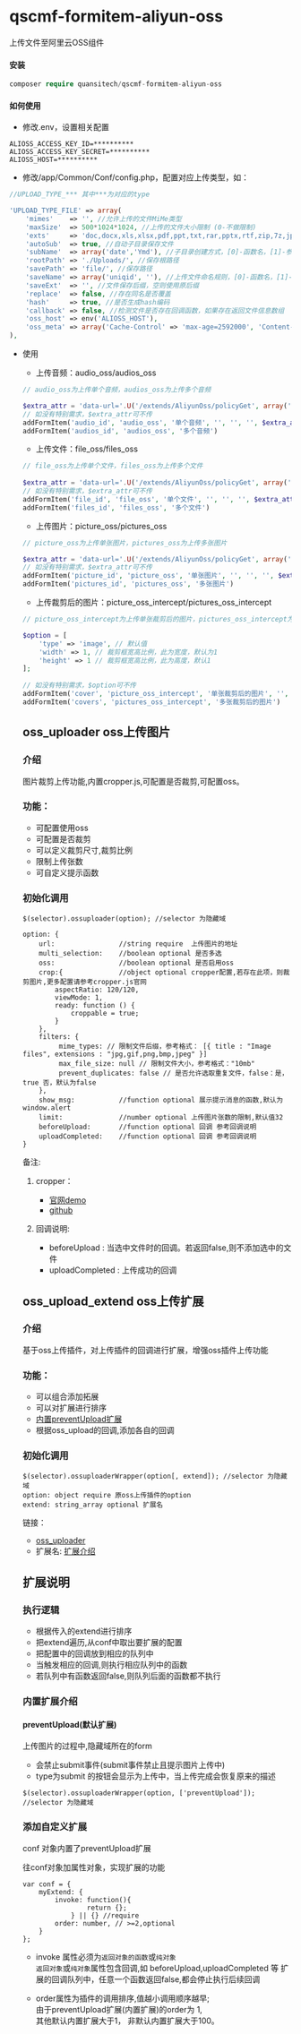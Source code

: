 # qscmf-formitem-aliyun-oss
上传文件至阿里云OSS组件

#### 安装

```php
composer require quansitech/qscmf-formitem-aliyun-oss
```

#### 如何使用
+ 修改.env，设置相关配置
```blade
ALIOSS_ACCESS_KEY_ID=**********
ALIOSS_ACCESS_KEY_SECRET=**********
ALIOSS_HOST=**********
```

+ 修改/app/Common/Conf/config.php，配置对应上传类型，如：
```php
//UPLOAD_TYPE_*** 其中***为对应的type

'UPLOAD_TYPE_FILE' => array(
    'mimes'    => '', //允许上传的文件MiMe类型
    'maxSize'  => 500*1024*1024, //上传的文件大小限制 (0-不做限制)
    'exts'     => 'doc,docx,xls,xlsx,pdf,ppt,txt,rar,pptx,rtf,zip,7z,jpg,png', //允许上传的文件后缀
    'autoSub'  => true, //自动子目录保存文件
    'subName'  => array('date','Ymd'), //子目录创建方式，[0]-函数名，[1]-参数，多个参数使用数组
    'rootPath' => './Uploads/', //保存根路径
    'savePath' => 'file/', //保存路径
    'saveName' => array('uniqid', ''), //上传文件命名规则，[0]-函数名，[1]-参数，多个参数使用数组
    'saveExt'  => '', //文件保存后缀，空则使用原后缀
    'replace'  => false, //存在同名是否覆盖
    'hash'     => true, //是否生成hash编码
    'callback' => false, //检测文件是否存在回调函数，如果存在返回文件信息数组
    'oss_host' => env('ALIOSS_HOST'),
    'oss_meta' => array('Cache-Control' => 'max-age=2592000', 'Content-Disposition' => 'attachment'),
),
```

+ 使用 
  + 上传音频：audio_oss/audios_oss
  
  ```php
  // audio_oss为上传单个音频，audios_oss为上传多个音频
  
  $extra_attr = 'data-url='.U('/extends/AliyunOss/policyGet', array('type' => 'audio')); // 默认值
  // 如没有特别需求，$extra_attr可不传
  addFormItem('audio_id', 'audio_oss', '单个音频', '', '', '', $extra_attr)
  addFormItem('audios_id', 'audios_oss', '多个音频')
  ```

  + 上传文件：file_oss/files_oss
  
  ```php
  // file_oss为上传单个文件，files_oss为上传多个文件
   
  $extra_attr = 'data-url='.U('/extends/AliyunOss/policyGet', array('type' => 'file')); // 默认值
  // 如没有特别需求，$extra_attr可不传
  addFormItem('file_id', 'file_oss', '单个文件', '', '', '', $extra_attr)
  addFormItem('files_id', 'files_oss', '多个文件')
  ```

  + 上传图片：picture_oss/pictures_oss
  
  ```php
  // picture_oss为上传单张图片，pictures_oss为上传多张图片
  
  $extra_attr = 'data-url='.U('/extends/AliyunOss/policyGet', array('type' => 'image')); // 默认值
  // 如没有特别需求，$extra_attr可不传
  addFormItem('picture_id', 'picture_oss', '单张图片', '', '', '', $extra_attr)
  addFormItem('pictures_id', 'pictures_oss', '多张图片')
  ```
  
  + 上传裁剪后的图片：picture_oss_intercept/pictures_oss_intercept
  
  ```php
  // picture_oss_intercept为上传单张裁剪后的图片，pictures_oss_intercept为上传多张裁剪后的图片
  
  $option = [
      'type' => 'image', // 默认值
      'width' => 1, // 裁剪框宽高比例，此为宽度，默认为1
      'height' => 1 // 裁剪框宽高比例，此为高度，默认1
  ];
                      
  // 如没有特别需求，$option可不传
  addFormItem('cover', 'picture_oss_intercept', '单张裁剪后的图片', '', $option)
  addFormItem('covers', 'pictures_oss_intercept', '多张裁剪后的图片')
  ```


  ## <a name="oss_uploader">oss_uploader oss上传图片</a>
  
  ### 介绍
  
  图片裁剪上传功能,内置cropper.js,可配置是否裁剪,可配置oss。
  
  ### 功能：
  
  * 可配置使用oss
  * 可配置是否裁剪
  * 可以定义裁剪尺寸,裁剪比例
  * 限制上传张数
  * 可自定义提示函数
  
  ### 初始化调用
  
  ```console
  $(selector).ossuploader(option); //selector 为隐藏域
  
  option: {
      url:                //string require  上传图片的地址
      multi_selection:    //boolean optional 是否多选
      oss:                //boolean optional 是否启用oss
      crop:{              //object optional cropper配置,若存在此项，则裁剪图片,更多配置请参考cropper.js官网
          aspectRatio: 120/120,
          viewMode: 1,
          ready: function () { 
              croppable = true;
          }
      },
      filters: {
           mime_types: // 限制文件后缀，参考格式： [{ title : "Image files", extensions : "jpg,gif,png,bmp,jpeg" }]
           max_file_size: null // 限制文件大小，参考格式："10mb"
           prevent_duplicates: false // 是否允许选取重复文件，false：是，true 否，默认为false
      },
      show_msg:           //function optional 展示提示消息的函数,默认为window.alert
      limit:              //number optional 上传图片张数的限制,默认值32
      beforeUpload:       //function optional 回调 参考回调说明
      uploadCompleted:    //function optional 回调 参考回调说明
  }
  ```
  备注:
  1. cropper：
      - <a href="https://fengyuanchen.github.io/cropper/">官网demo</a>  
      - <a href="https://github.com/fengyuanchen/cropper/blob/master/README.md">github</a>
  
  2. 回调说明:
      - beforeUpload : 当选中文件时的回调。若返回false,则不添加选中的文件
      - uploadCompleted : 上传成功的回调
  
  ## <a name="oss_extend_desc">oss_upload_extend oss上传扩展</a>
  
  ### 介绍
  
  基于oss上传插件，对上传插件的回调进行扩展，增强oss插件上传功能
  
  ### 功能：
  
  * 可以组合添加拓展
  * 可以对扩展进行排序
  * <a href="#preventUpload">内置preventUpload扩展</a>
  * 根据oss_upload的回调,添加各自的回调
  
  
  ### 初始化调用
  
  ```console
  $(selector).ossuploaderWrapper(option[, extend]); //selector 为隐藏域
  option: object require 原oss上传插件的option
  extend: string_array optional 扩展名
  ```
  
  链接：
  * <a href="#oss_uploader">oss_uploader</a>  
  * 扩展名: <a href="#extend_desc">扩展介绍</a>
  
  
  ## 扩展说明
  ### 执行逻辑
  * 根据传入的extend进行排序
  * 把extend遍历,从conf中取出要扩展的配置
  * 把配置中的回调放到相应的队列中
  * 当触发相应的回调,则执行相应队列中的函数 
  * 若队列中有函数返回false,则队列后面的函数都不执行
  
  ### <a name="extend_desc">内置扩展介绍</a>
  
  #### <a name="preventUpload">preventUpload</a>(默认扩展)
  上传图片的过程中,隐藏域所在的form
  * 会禁止submit事件(submit事件禁止且提示图片上传中)
  * type为submit 的按钮会显示为上传中，当上传完成会恢复原来的描述
  ```console
  $(selector).ossuploaderWrapper(option, ['preventUpload']); //selector 为隐藏域
  ```
  
  ### 添加自定义扩展
  
  conf 对象内置了preventUpload扩展  
  
  往conf对象加属性对象，实现扩展的功能 
  
  ```console
  var conf = {
      myExtend: {
          invoke: function(){
                  return {};
              } || {} //require
          order: number, // >=2,optional
      }
  };
  ```
  * invoke 属性必须为<code>返回对象的函数</code>或<code>纯对象</code>  
    <code>返回对象</code>或<code>纯对象</code>属性包含回调,如 beforeUpload,uploadCompleted 等
    扩展的回调队列中，任意一个函数返回false,都会停止执行后续回调   
  
  * order属性为插件的调用排序,值越小调用顺序越早;  
    由于preventUpload扩展(内置扩展)的order为 1,  
    其他默认内置扩展大于1，
    非默认内置扩展大于100。
